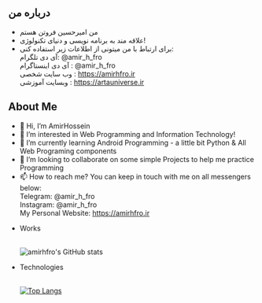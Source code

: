 ## درباره من
- من امیرحسین فروتن هستم
- علاقه مند به برنامه نویسی و دنیای تکنولوژی!
- برای ارتباط با من میتونی از اطلاعات زیر استفاده کنی:
<br>آی دی تلگرام: @amir_h_fro
  <br> آی دی اینستاگرام : @amir_h_fro
  <br> وب سایت شخصی : https://amirhfro.ir
  <br> وبسایت آموزشی : https://artauniverse.ir
## About Me
- 👋 Hi, I’m AmirHossein
- 👀 I’m interested in Web Programming and Information Technology!
- 🌱 I’m currently learning Android Programming - a little bit Python & All Web Programing components
- 💞️ I’m looking to collaborate on some simple Projects to help me practice Programming
- 📫 How to reach me?
  You can keep in touch with me on all messengers below:
  <br>Telegram: @amir_h_fro
  <br>Instagram: @amir_h_fro
  <br>My Personal Website: https://amirhfro.ir

<ul>
<li>Works</li> 

<br>

![amirhfro's GitHub stats](https://github-readme-stats.vercel.app/api?username=amirhfro&show_icons=true&theme=highcontrast)

<li>Technologies</li> 

<br>

[![Top Langs](https://github-readme-stats.vercel.app/api/top-langs/?username=amirhfro&layout=compact)](https://github.com/amirhfro/github-readme-stats)



<br>
</ul>
<!---
amirhfro/amirhfro is a ✨ special ✨ repository because its `README.md` (this file) appears on your GitHub profile.
You can click the Preview link to take a look at your changes.
--->
